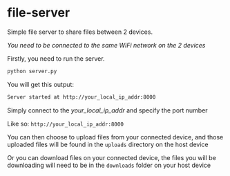 # file-server
Simple file server to share files between 2 devices.

*You need to be connected to the same WiFi network on the 2 devices*

Firstly, you need to run the server.
```bash
python server.py
```

You will get this output:
```bash
Server started at http://your_local_ip_addr:8000
```

Simply connect to the *your_local_ip_addr* and specify the port number

Like so:
```http://your_local_ip_addr:8000```

You can then choose to upload files from your connected device, and those uploaded files will be found in the ```uploads``` directory on the host device

Or you can download files on your connected device, the files you will be downloading will need to be in the ```downloads``` folder on your host device
